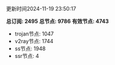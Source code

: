 更新时间2024-11-19 23:50:17

**总订阅: 2495**
**总节点: 9786**
**有效节点: 4743**
- trojan节点: 1047
- v2ray节点: 1744
- ss节点: 1948
- ssr节点: 4
